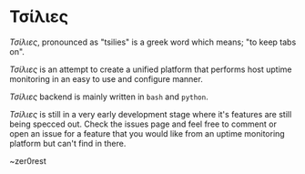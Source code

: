 # Τσίλιες

_Τσίλιες_, pronounced as "tsilies" is a greek word which means; "to keep tabs on".

_Τσίλιες_ is an attempt to create a unified platform that performs host uptime monitoring in an easy to use and configure manner.

_Τσίλιες_ backend is mainly written in `bash` and `python`.

_Τσίλιες_ is still in a very early development stage where it's features are still being specced out. Check the issues page and feel free to comment or open an issue for a feature that you would like from an uptime monitoring platform but can't find in there.

~zer0rest
